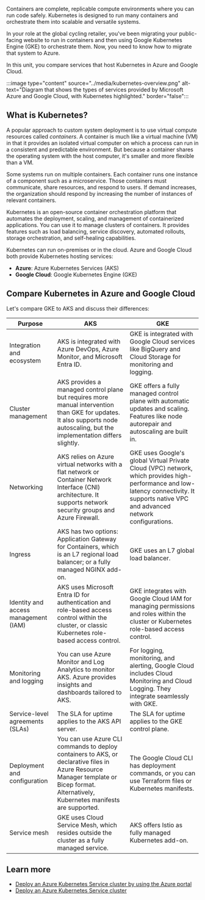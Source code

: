 Containers are complete, replicable compute environments where you can run code safely. Kubernetes is designed to run many containers and orchestrate them into scalable and versatile systems.

In your role at the global cycling retailer, you've been migrating your public-facing website to run in containers and then using Google Kubernetes Engine (GKE) to orchestrate them. Now, you need to know how to migrate that system to Azure.

In this unit, you compare services that host Kubernetes in Azure and Google Cloud.

:::image type="content" source="../media/kubernetes-overview.png" alt-text="Diagram that shows the types of services provided by Microsoft Azure and Google Cloud, with Kubernetes highlighted." border="false":::

## What is Kubernetes?

A popular approach to custom system deployment is to use virtual compute resources called *containers*. A container is much like a virtual machine (VM) in that it provides an isolated virtual computer on which a process can run in a consistent and predictable environment. But because a container shares the operating system with the host computer, it's smaller and more flexible than a VM.

Some systems run on multiple containers. Each container runs one instance of a component such as a microservice. Those containers must communicate, share resources, and respond to users. If demand increases, the organization should respond by increasing the number of instances of relevant containers.

Kubernetes is an open-source container orchestration platform that automates the deployment, scaling, and management of containerized applications. You can use it to manage clusters of containers. It provides features such as load balancing, service discovery, automated rollouts, storage orchestration, and self-healing capabilities.

Kubernetes can run on-premises or in the cloud. Azure and Google Cloud both provide Kubernetes hosting services:

- **Azure**: Azure Kubernetes Services (AKS)
- **Google Cloud**: Google Kubernetes Engine (GKE)

## Compare Kubernetes in Azure and Google Cloud

Let's compare GKE to AKS and discuss their differences:

| Purpose | AKS | GKE |
|---|---|---|
| Integration and ecosystem | AKS is integrated with Azure DevOps, Azure Monitor, and Microsoft Entra ID. | GKE is integrated with Google Cloud services like BigQuery and Cloud Storage for monitoring and logging. |
| Cluster management | AKS provides a managed control plane but requires more manual intervention than GKE for updates. It also supports node autoscaling, but the implementation differs slightly. | GKE offers a fully managed control plane with automatic updates and scaling. Features like node autorepair and autoscaling are built in. |
| Networking | AKS relies on Azure virtual networks with a flat network or Container Network Interface (CNI) architecture. It supports network security groups and Azure Firewall. | GKE uses Google's global Virtual Private Cloud (VPC) network, which provides high-performance and low-latency connectivity. It supports native VPC and advanced network configurations. |
| Ingress | AKS has two options: Application Gateway for Containers, which is an L7 regional load balancer; or a fully managed NGINX add-on. | GKE uses an L7 global load balancer.|
| Identity and access management (IAM) | AKS uses Microsoft Entra ID for authentication and role-based access control within the cluster, or classic Kubernetes role-based access control. | GKE integrates with Google Cloud IAM for managing permissions and roles within the cluster or Kubernetes role-based access control. |
| Monitoring and logging | You can use Azure Monitor and Log Analytics to monitor AKS. Azure provides insights and dashboards tailored to AKS. | For logging, monitoring, and alerting, Google Cloud includes Cloud Monitoring and Cloud Logging. They integrate seamlessly with GKE. |
| Service-level agreements (SLAs) | The SLA for uptime applies to the AKS API server. | The SLA for uptime applies to the GKE control plane. |
| Deployment and configuration | You can use Azure CLI commands to deploy containers to AKS, or declarative files in Azure Resource Manager template or Bicep format. Alternatively, Kubernetes manifests are supported. | The Google Cloud CLI has deployment commands, or you can use Terraform files or Kubernetes manifests. |
| Service mesh | GKE uses Cloud Service Mesh, which resides outside the cluster as a fully managed service. | AKS offers Istio as fully managed Kubernetes add-on. |

## Learn more

- [Deploy an Azure Kubernetes Service cluster by using the Azure portal](/azure/aks/learn/quick-kubernetes-deploy-portal)
- [Deploy an Azure Kubernetes Service cluster](/training/modules/deploy-azure-kubernetes-service-cluster/)
